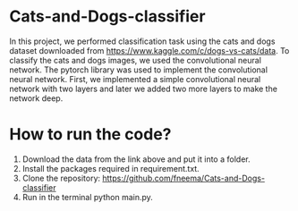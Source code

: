# Cats-and-Dogs-classifier
In this project, we performed classification task using the cats and dogs dataset downloaded from https://www.kaggle.com/c/dogs-vs-cats/data. To classify the cats and dogs images, we used the convolutional neural network. The pytorch library was used to implement the convolutional neural network. First, we implemented a simple convolutional neural network with two layers and later we added two more layers to make the network deep.


# How to run the code?
1. Download the data from the link above and put it into a folder.
2. Install the packages required in requirement.txt.
3. Clone the repository: https://github.com/fneema/Cats-and-Dogs-classifier
4. Run in the terminal python main.py.
